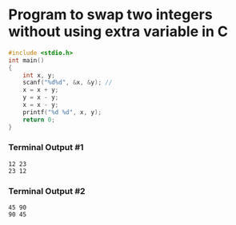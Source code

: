 # Program to swap two integers without using extra variable in C

```c
#include <stdio.h>
int main()
{
    int x, y;
    scanf("%d%d", &x, &y); //
    x = x + y;
    y = x - y;
    x = x - y;
    printf("%d %d", x, y);
    return 0;
}
```
### Terminal Output #1
```
12 23
23 12
```
### Terminal Output #2
```
45 90
90 45
```









